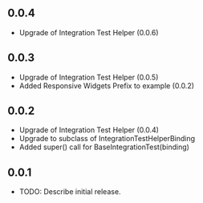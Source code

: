 ## 0.0.4

* Upgrade of Integration Test Helper (0.0.6)

## 0.0.3

* Upgrade of Integration Test Helper (0.0.5)
* Added Responsive Widgets Prefix to example (0.0.2)

## 0.0.2

* Upgrade of Integration Test Helper (0.0.4)
* Upgrade to subclass of IntegrationTestHelperBinding
* Added super() call for BaseIntegrationTest(binding)

## 0.0.1

* TODO: Describe initial release.
